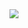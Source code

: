 <img src="https://cdn.discordapp.com/attachments/1020046868794847412/1067516968208437308/Read.me.png">
